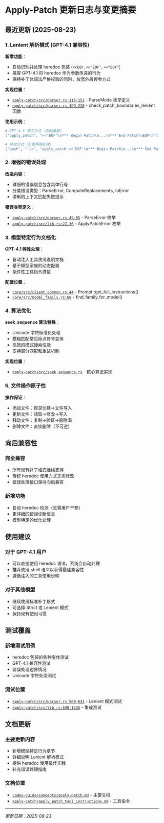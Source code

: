# Apply-Patch 更新日志与变更摘要

## 最近更新 (2025-08-23)

### 1. Lenient 解析模式 (GPT-4.1 兼容性)

**新增功能**：
- 自动识别并处理 heredoc 包装 (`<<EOF`, `<<'EOF'`, `<<"EOF"`)
- 兼容 GPT-4.1 将 heredoc 作为参数传递的行为
- 保持补丁体语法严格校验的同时，放宽外层传参方式

**实现位置**：
- [`apply-patch/src/parser.rs:115-152`](apply-patch/src/parser.rs:115) - ParseMode 枚举定义
- [`apply-patch/src/parser.rs:199-220`](apply-patch/src/parser.rs:199) - check_patch_boundaries_lenient 函数

**使用示例**：
```bash
# GPT-4.1 常见方式（自动兼容）
["apply_patch", "<<'EOF'\n*** Begin Patch\n...\n*** End Patch\nEOF\n"]

# 传统方式（无需特殊处理）
["bash", "-lc", "apply_patch <<'EOF'\n*** Begin Patch\n...\n*** End Patch\nEOF\n"]
```

### 2. 增强的错误处理

**改进内容**：
- 详细的错误信息包含具体行号
- 分类错误类型：ParseError, ComputeReplacements, IoError
- 清晰的上下文匹配失败提示

**错误类型定义**：
- [`apply-patch/src/parser.rs:49-55`](apply-patch/src/parser.rs:49) - ParseError 枚举
- [`apply-patch/src/lib.rs:27-36`](apply-patch/src/lib.rs:27) - ApplyPatchError 枚举

### 3. 模型特定行为文档化

**GPT-4.1 特殊处理**：
- 自动注入工具使用说明文档
- 基于模型家族的动态配置
- 条件性工具指令拼接

**配置位置**：
- [`core/src/client_common.rs:44`](core/src/client_common.rs:44) - Prompt::get_full_instructions()
- [`core/src/model_family.rs:68`](core/src/model_family.rs:68) - find_family_for_model()

### 4. 算法优化

**seek_sequence 算法特性**：
- Unicode 字符标准化处理
- 模糊匹配常见标点符号变体
- 高效的模式搜索性能
- 支持部分匹配和重试机制

**实现位置**：
- [`apply-patch/src/seek_sequence.rs`](apply-patch/src/seek_sequence.rs) - 核心算法实现

### 5. 文件操作原子性

**操作保证**：
- 添加文件：目录创建→文件写入
- 更新文件：读取→修改→写入
- 移动文件：复制→验证→删除源
- 删除文件：直接删除（不可逆）

## 向后兼容性

### 完全兼容
- 所有现有补丁格式继续支持
- 传统 heredoc 使用方式无需修改
- 错误处理接口保持向后兼容

### 新增功能
- 自动 heredoc 检测（无需用户干预）
- 更详细的错误诊断信息
- 模型特定的优化处理

## 使用建议

### 对于 GPT-4.1 用户
- 可以直接使用 heredoc 语法，系统会自动处理
- 推荐使用 shell 语义以获得最佳兼容性
- 遵循注入的工具使用说明

### 对于其他模型
- 继续使用标准补丁格式
- 可选择 Strict 或 Lenient 模式
- 保持现有使用习惯

## 测试覆盖

### 新增测试用例
- heredoc 包装的各种变体测试
- GPT-4.1 兼容性测试
- 错误处理边界情况
- Unicode 字符处理测试

### 测试位置
- [`apply-patch/src/parser.rs:560-641`](apply-patch/src/parser.rs:560) - Lenient 模式测试
- [`apply-patch/src/lib.rs:690-1335`](apply-patch/src/lib.rs:690) - 集成测试

## 文档更新

### 主要更新内容
- 新增模型特定行为章节
- 详细说明 Lenient 解析模式
- 提供 heredoc 使用最佳实践
- 补充错误处理指南

### 文档位置
- [`codex-guide/concepts/apply-patch.md`](codex-guide/concepts/apply-patch.md) - 主要文档
- [`apply-patch/apply_patch_tool_instructions.md`](apply-patch/apply_patch_tool_instructions.md) - 工具指令

---

*更新日期：2025-08-23*
